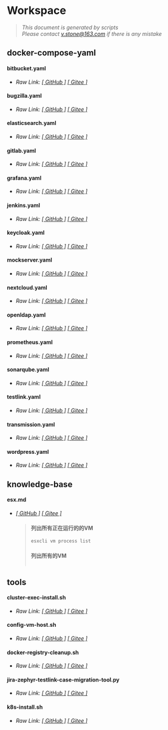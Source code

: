 # Workspace
> *This document is generated by scripts*<br>
> *Please contact v.stone@163.com if there is any mistake*
## docker-compose-yaml
#### bitbucket.yaml
- *Raw Link:  [[ GitHub ]](https://raw.githubusercontent.com/seoktaehyeon/workspace/master/docker-compose-yaml/bitbucket.yaml)  [[ Gitee ]](https://gitee.com/vstone/workspace/raw/master/docker-compose-yaml/bitbucket.yaml)*
#### bugzilla.yaml
- *Raw Link:  [[ GitHub ]](https://raw.githubusercontent.com/seoktaehyeon/workspace/master/docker-compose-yaml/bugzilla.yaml)  [[ Gitee ]](https://gitee.com/vstone/workspace/raw/master/docker-compose-yaml/bugzilla.yaml)*
#### elasticsearch.yaml
- *Raw Link:  [[ GitHub ]](https://raw.githubusercontent.com/seoktaehyeon/workspace/master/docker-compose-yaml/elasticsearch.yaml)  [[ Gitee ]](https://gitee.com/vstone/workspace/raw/master/docker-compose-yaml/elasticsearch.yaml)*
#### gitlab.yaml
- *Raw Link:  [[ GitHub ]](https://raw.githubusercontent.com/seoktaehyeon/workspace/master/docker-compose-yaml/gitlab.yaml)  [[ Gitee ]](https://gitee.com/vstone/workspace/raw/master/docker-compose-yaml/gitlab.yaml)*
#### grafana.yaml
- *Raw Link:  [[ GitHub ]](https://raw.githubusercontent.com/seoktaehyeon/workspace/master/docker-compose-yaml/grafana.yaml)  [[ Gitee ]](https://gitee.com/vstone/workspace/raw/master/docker-compose-yaml/grafana.yaml)*
#### jenkins.yaml
- *Raw Link:  [[ GitHub ]](https://raw.githubusercontent.com/seoktaehyeon/workspace/master/docker-compose-yaml/jenkins.yaml)  [[ Gitee ]](https://gitee.com/vstone/workspace/raw/master/docker-compose-yaml/jenkins.yaml)*
#### keycloak.yaml
- *Raw Link:  [[ GitHub ]](https://raw.githubusercontent.com/seoktaehyeon/workspace/master/docker-compose-yaml/keycloak.yaml)  [[ Gitee ]](https://gitee.com/vstone/workspace/raw/master/docker-compose-yaml/keycloak.yaml)*
#### mockserver.yaml
- *Raw Link:  [[ GitHub ]](https://raw.githubusercontent.com/seoktaehyeon/workspace/master/docker-compose-yaml/mockserver.yaml)  [[ Gitee ]](https://gitee.com/vstone/workspace/raw/master/docker-compose-yaml/mockserver.yaml)*
#### nextcloud.yaml
- *Raw Link:  [[ GitHub ]](https://raw.githubusercontent.com/seoktaehyeon/workspace/master/docker-compose-yaml/nextcloud.yaml)  [[ Gitee ]](https://gitee.com/vstone/workspace/raw/master/docker-compose-yaml/nextcloud.yaml)*
#### openldap.yaml
- *Raw Link:  [[ GitHub ]](https://raw.githubusercontent.com/seoktaehyeon/workspace/master/docker-compose-yaml/openldap.yaml)  [[ Gitee ]](https://gitee.com/vstone/workspace/raw/master/docker-compose-yaml/openldap.yaml)*
#### prometheus.yaml
- *Raw Link:  [[ GitHub ]](https://raw.githubusercontent.com/seoktaehyeon/workspace/master/docker-compose-yaml/prometheus.yaml)  [[ Gitee ]](https://gitee.com/vstone/workspace/raw/master/docker-compose-yaml/prometheus.yaml)*
#### sonarqube.yaml
- *Raw Link:  [[ GitHub ]](https://raw.githubusercontent.com/seoktaehyeon/workspace/master/docker-compose-yaml/sonarqube.yaml)  [[ Gitee ]](https://gitee.com/vstone/workspace/raw/master/docker-compose-yaml/sonarqube.yaml)*
#### testlink.yaml
- *Raw Link:  [[ GitHub ]](https://raw.githubusercontent.com/seoktaehyeon/workspace/master/docker-compose-yaml/testlink.yaml)  [[ Gitee ]](https://gitee.com/vstone/workspace/raw/master/docker-compose-yaml/testlink.yaml)*
#### transmission.yaml
- *Raw Link:  [[ GitHub ]](https://raw.githubusercontent.com/seoktaehyeon/workspace/master/docker-compose-yaml/transmission.yaml)  [[ Gitee ]](https://gitee.com/vstone/workspace/raw/master/docker-compose-yaml/transmission.yaml)*
#### wordpress.yaml
- *Raw Link:  [[ GitHub ]](https://raw.githubusercontent.com/seoktaehyeon/workspace/master/docker-compose-yaml/wordpress.yaml)  [[ Gitee ]](https://gitee.com/vstone/workspace/raw/master/docker-compose-yaml/wordpress.yaml)*
## knowledge-base
#### esx.md
- *[[ GitHub ]](https://github.com/seoktaehyeon/workspace/blob/master/knowledge-base/esx.md)  [[ Gitee ]](https://gitee.com/vstone/workspace/blob/master/knowledge-base/esx.md)*
  > #### 列出所有正在运行的的VM
  > ```bash
  > esxcli vm process list
  > ```
  > 
  > #### 列出所有的VM
  > ```bash
## tools
#### cluster-exec-install.sh
- *Raw Link:  [[ GitHub ]](https://raw.githubusercontent.com/seoktaehyeon/workspace/master/tools/cluster-exec-install.sh)  [[ Gitee ]](https://gitee.com/vstone/workspace/raw/master/tools/cluster-exec-install.sh)*
#### config-vm-host.sh
- *Raw Link:  [[ GitHub ]](https://raw.githubusercontent.com/seoktaehyeon/workspace/master/tools/config-vm-host.sh)  [[ Gitee ]](https://gitee.com/vstone/workspace/raw/master/tools/config-vm-host.sh)*
#### docker-registry-cleanup.sh
- *Raw Link:  [[ GitHub ]](https://raw.githubusercontent.com/seoktaehyeon/workspace/master/tools/docker-registry-cleanup.sh)  [[ Gitee ]](https://gitee.com/vstone/workspace/raw/master/tools/docker-registry-cleanup.sh)*
#### jira-zephyr-testlink-case-migration-tool.py
- *Raw Link:  [[ GitHub ]](https://raw.githubusercontent.com/seoktaehyeon/workspace/master/tools/jira-zephyr-testlink-case-migration-tool.py)  [[ Gitee ]](https://gitee.com/vstone/workspace/raw/master/tools/jira-zephyr-testlink-case-migration-tool.py)*
#### k8s-install.sh
- *Raw Link:  [[ GitHub ]](https://raw.githubusercontent.com/seoktaehyeon/workspace/master/tools/k8s-install.sh)  [[ Gitee ]](https://gitee.com/vstone/workspace/raw/master/tools/k8s-install.sh)*
